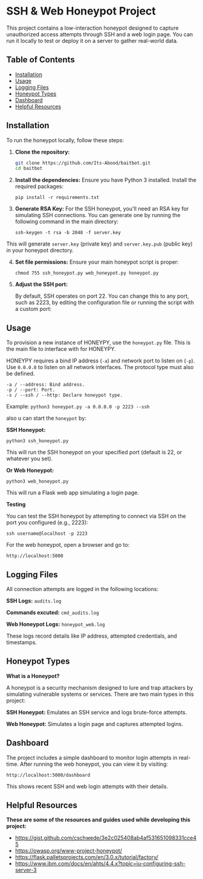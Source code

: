# SSH & Web Honeypot Project

This project contains a low-interaction honeypot designed to capture unauthorized access attempts through SSH and a web login page. You can run it locally to test or deploy it on a server to gather real-world data.

## Table of Contents
- [Installation](#installation)
- [Usage](#usage)
- [Logging Files](#logging-files)
- [Honeypot Types](#honeypot-types)
- [Dashboard](#dashboard)
- [Helpful Resources](#helpful-resources)

## Installation

To run the honeypot locally, follow these steps:

1. **Clone the repository:**
   ```bash
   git clone https://github.com/Its-Abood/baitbot.git
   cd baitbot

2. **Install the dependencies:**
Ensure you have Python 3 installed. Install the required packages:

    `pip install -r requirements.txt`

3. **Generate RSA Key:**
For the SSH honeypot, you'll need an RSA key for simulating SSH connections. You can generate one by running the following command in the main directory:

    `ssh-keygen -t rsa -b 2048 -f server.key`

This will generate `server.key` (private key) and `server.key.pub` (public key) in your honeypot directory.

4. **Set file permissions:**
Ensure your main honeypot script is proper:

    `chmod 755 ssh_honeypot.py web_honeypot.py honeypot.py`

5. **Adjust the SSH port:**

    By default, SSH operates on port 22. You can change this to any port, such as 2223, by editing the configuration file or running the script with a custom port:

## Usage

To provision a new instance of HONEYPY, use the `honeypot.py` file. This is the main file to interface with for HONEYPY. 

HONEYPY requires a bind IP address (`-a`) and network port to listen on (`-p`). Use `0.0.0.0` to listen on all network interfaces. The protocol type must also be defined.

```
-a / --address: Bind address.
-p / --port: Port.
-s / --ssh / --http: Declare honeypot type.
```

Example: `python3 honeypot.py -a 0.0.0.0 -p 2223 --ssh`

also u can start the `honeypot` by:

**SSH Honeypot:**

`python3 ssh_honeypot.py`

This will run the SSH honeypot on your specified port (default is 22, or whatever you set).

**Or Web Honeypot:**

`python3 web_honeypot.py`

This will run a Flask web app simulating a login page.

**Testing**

You can test the SSH honeypot by attempting to connect via SSH on the port you configured (e.g., 2223):

`ssh username@localhost -p 2223`

For the web honeypot, open a browser and go to:

`http://localhost:5000`

## Logging Files

All connection attempts are logged in the following locations:

**SSH Logs:** `audits.log`

**Commands excuted:** `cmd_audits.log`

**Web Honeypot Logs:** `honeypot_web.log`

These logs record details like IP address, attempted credentials, and timestamps.

## Honeypot Types

**What is a Honeypot?**

A honeypot is a security mechanism designed to lure and trap attackers by simulating vulnerable systems or services. There are two main types in this project:

**SSH Honeypot:** Emulates an SSH service and logs brute-force attempts.

**Web Honeypot:** Simulates a login page and captures attempted logins.

## Dashboard

The project includes a simple dashboard to monitor login attempts in real-time. After running the web honeypot, you can view it by visiting:

`http://localhost:5000/dashboard`

This shows recent SSH and web login attempts with their details.

## Helpful Resources
**These are some of the resources and guides used while developing this project:**

-   https://gist.github.com/cschwede/3e2c025408ab4af531651098331cce45
-   https://owasp.org/www-project-honeypot/
-   https://flask.palletsprojects.com/en/3.0.x/tutorial/factory/
-   https://www.ibm.com/docs/en/ahts/4.4.x?topic=iu-configuring-ssh-server-3
